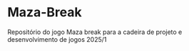 # Maza-Break

Repositório do jogo Maza break para a cadeira de projeto e desenvolvimento de jogos 2025/1

